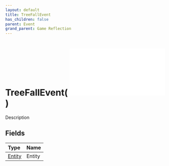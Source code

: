 ```yaml
---
layout: default
title: TreeFallEvent
has_children: false
parent: Event
grand_parent: Game Reflection
---
```

# TreeFallEvent( ![ EntityEventBase ](/game-reflection/events/entity_event_base.md) )
Description 

## Fields
| Type | Name |
|:-------------|:--------------|
| [Entity](/game-reflection/classes/entity.md) | Entity |

